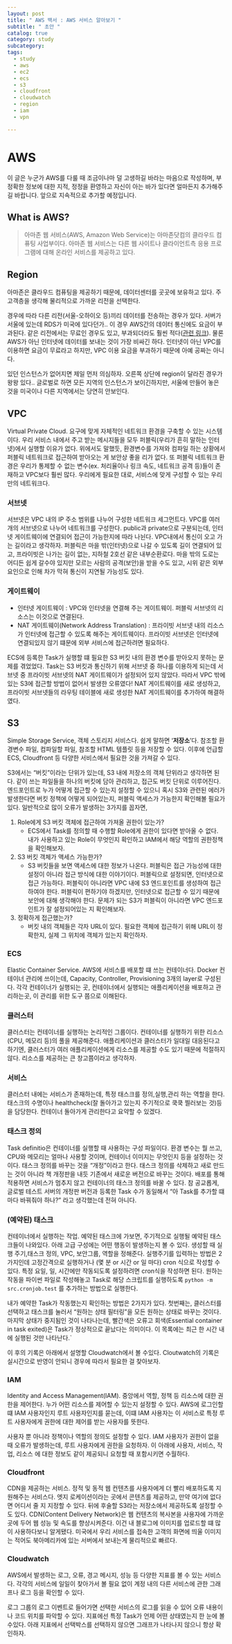 ```yaml
---
layout: post
title: " AWS 백서 : AWS 서비스 알아보기 "
subtitle: " 초안 "
catalog: true
category: study
subcategory:
tags:
  - study
  - aws
  - ec2
  - ecs
  - s3
  - cloudfront
  - cloudwatch
  - region
  - iam
  - vpn

---
```


# AWS

 이 글은 누군가 AWS를 다룰 때 조금이나마 덜 고생하길 바라는 마음으로 작성하며, 부정확한 정보에 대한 지적, 정정을 환영하고 자신이 아는 바가 있다면 얼마든지 추가해주길 바랍니다. 앞으로 지속적으로 추가할 예정입니다.

## What is AWS?

> 아마존 웹 서비스(AWS, Amazon Web Service)는 아마존닷컴의 클라우드 컴퓨팅 사업부이다. 아마존 웹 서비스는 다른 웹 사이트나 클라이언트측 응용 프로그램에 대해 온라인 서비스를 제공하고 있다.
> 

## Region

 아마존은 클라우드 컴퓨팅을 제공하기 때문에, 데이터센터를 곳곳에 보유하고 있다.  주 고객층을 생각해 물리적으로 가까운 리전을 선택한다.

 경우에 따라 다른 리전(서울-오하이오 등)끼리 데이터를 전송하는 경우가 있다. 서버가 서울에 있는데 RDS가 미국에 있다던가.. 이 경우 AWS간의 데이터 통신에도 요금이 부과된다. 같은 리전에서는 무료인 경우도 있고, 부과되더라도 훨씬 적다([관련 링크](https://aws.amazon.com/ko/ec2/pricing/on-demand/)). 물론 AWS가 아닌 인터넷에 데이터를 보내는 것이 가장 비싸긴 하다. 인터넷이 아닌 VPC를 이용하면 요금이 무료라고 하지만, VPC 이용 요금을 부과하기 때문에 아예 공짜는 아니다.

 있던 인스턴스가 없어지면 제일 먼저 의심하자. 오른쪽 상단에 region이 달라진 경우가 왕왕 있다.. 글로벌로 하면 모든 지역의 인스턴스가 보이긴하지만, 서울에 만들어 놓은 것을 미국이나 다른 지역에서는 당연히 안보인다.

## VPC

 Virtual Private Cloud. 요구에 맞게 자체적인 네트워크 환경을 구축할 수 있는 시스템이다. 우리 서비스 내에서 주고 받는 메시지들을 모두 퍼블릭(우리가 흔히 말하는 인터넷)에서 실행할 이유가 없다. 위에서도 말했듯, 환경변수를 가져와 컴파일 하는 상황에서 퍼블릭 네트워크로 접근하여 받아오는 게 보안상 좋을 리가 없다. 또 퍼블릭 네트워크 환경은 우리가 통제할 수 없는 변수(ex. 처리율이나 링크 속도, 네트워크 공격 등)들이 존재하고 VPC보다 훨씬 많다. 우리에게 필요한 대로, 서비스에 맞게 구성할 수 있는 우리만의 네트워크다.

### 서브넷

 서브넷은 VPC 내의 IP 주소 범위를 나누어 구성한 네트워크 세그먼트다. VPC를 여러 개의 서브넷으로 나누어 네트워크를 구성한다. public과 private으로 구분되는데, 인터넷 게이트웨이에 연결되어 접근이 가능한지에 따라 나뉜다. VPC내에서 통신이 오고 가는 길이라고 생각하자. 퍼블릭은 마을 밖(인터넷)으로 나갈 수 있도록 길이 연결되어 있고, 프라이빗은 나가는 길이 없는, 지하철 2호선 같은 내부순환로다. 마을 밖의 도로는 어디든 쉽게 갈수야 있지만 모르는 사람의 공격(보안)을 받을 수도 있고, 시위 같은 외부 요인으로 인해 차가 막혀 통신이 지연될 가능성도 있다.

### 게이트웨이

- 인터넷 게이트웨이 : VPC와 인터넷을 연결해 주는 게이트웨이. 퍼블릭 서브넷의 리소스는 이것으로 연결된다.
- NAT 게이트웨이(Network Address Translation) : 프라이빗 서브넷 내의 리소스가 인터넷에 접근할 수 있도록 해주는 게이트웨이다. 프라이빗 서브넷은 인터넷에 연결되있지 않기 떄문에 외부 서비스에 접근하려면 필요하다.

 ECS에 등록한 Task가 실행할 떄 필요한 S3 버킷 내의 환경 변수를 받아오지 못하는 문제를 겪었었다. Task는 S3 버킷과 통신하기 위해 서브넷 중 하나를 이용하게 되는데 서브넷 중 프라이빗 서브넷의 NAT 게이트웨이가 설정되어 있지 않았다. 따라서 VPC 밖에 있는 S3에 접근할 방법이 없어서 발생한 오류였다! NAT 게이트웨이를 새로 생성하고, 프라이빗 서브넷들의 라우팅 테이블에 새로 생성한 NAT 게이트웨이를 추가하여 해결하였다.

## S3

 Simple Storage Service, 객체 스토리지 서비스다. 쉽게 말하면 ‘**저장소**’다. 참조할 환경변수 파일, 컴파일할 파일, 참조할 HTML 템플릿 등을 저장할 수 있다. 이후에 언급할 ECS, Cloudfront 등 다양한 서비스에서 필요한 것을 가져갈 수 있다. 

 S3에서는 “버킷”이라는 단위가 있는데, S3 내에 저장소의 객체 단위라고 생각하면 된다. 같이 쓰는 파일들을 하나의 버킷에 담아 관리하고, 접근도 버킷 단위로 이루어진다. 엔드포인트로 누가 어떻게 접근할 수 있는지 설정할 수 있으니 혹시 S3와 관련된 에러가 발생한다면 버킷 정책에 어떻게 되어있는지, 퍼블릭 액세스가 가능한지 확인해볼 필요가 있다. 일반적으로 많이 오류가 발생하는 3가지를 꼽자면,

1. Role에게 S3 버킷 객체에 접근하여 가져올 권한이 있는가?
    - ECS에서 Task를 정의할 때 수행할 Role에게 권한이 있다면 받아올 수 없다. 내가 사용하고 있는 Role이 무엇인지 확인하고 IAM에서 해당 역할의 권한정책을 확인해보자.
2. S3 버킷 객체가 액세스 가능한가?
    - S3 버킷들을 보면 액세스에 대한 정보가 나온다. 퍼블릭은 접근 가능성에 대한 설정이 아니라 접근 방식에 대한 이야기이다. 퍼블릭으로 설정되면, 인터넷으로 접근 가능하다. 퍼블릭이 아니라면 VPC 내에 S3 엔드포인트를 생성하여 접근하여야 한다. 퍼블릭이 편하기야 하겠지만, 인터넷으로 접근할 수 있기 때문에 보안에 대해 생각해야 한다. 문제가 되는 S3가 퍼블릭이 아니라면 VPC 엔드포인트가 잘 설정되어있는 지 확인해보자.
3. 정확하게 접근했는가?
    - 버킷 내의 객체들은 각자 URL이 있다. 필요한 객체에 접근하기 위해 URL이 정확한지, 실제 그 위치에 객체가 있는지 확인하자.

### ECS

 Elastic Container Service.  AWS에 서비스를 배포할 떄 쓰는 컨테이너다. Docker 컨테이너 관리에 쓰이는데, Capacity, Controller, Provisioning 3개의 layer로 구성된다. 각각 컨테이너가 실행되는 곳, 컨테이너에서 실행되는 애플리케이션을 배포하고 관리하는곳, 이 관리를 위한 도구 쯤으로 이해된다.

### 클러스터

 클러스터는 컨테이너를 실행하는 논리적인 그룹이다. 컨테이너를 실행하기 위한 리소스(CPU, 메모리 등)의 풀을 제공해준다. 애플리케이션과 클러스터가 일대일 대응된다고 하기엔, 클러스터가 여러 애플리케이션에게 리소스를 제공할 수도 있기 때문에 적절하지 않다. 리소스를 제공하는 큰 창고쯤이라고 생각하자.

### 서비스

 클러스터 내에는 서비스가 존재하는데, 특정 태스크를 정의,실행,관리 하는 역할을 한다. 태스크의 수명이나 healthcheck(잘 돌아가고 있는지 주기적으로 쿡쿡 찔러보는 것)등을 담당한다. 컨테이너 돌아가게 관리한다고 요약할 수 있겠다.

### 태스크 정의

Task definitio은 컨테이너를 실행할 때 사용하는 구성 파일이다. 환경 변수는 뭘 쓰고, CPU와 메모리는 얼마나 사용할 것이며, 컨테이너 이미지는 무엇인지 등을 설정하는 것이다. 태스크 정의를 바꾸는 것을 “개정”이라고 한다. 태스크 정의를 삭제하고 새로 만드는 것이 아니라 책 개정판을 내듯 기존에서 새로운 버전으로 바꾸는 것이다. 배포를 통해 적용하면 서비스가 멈추지 않고 컨테이너의 태스크 정의를 바꿀 수 있다. 참 공교롭게, 글로벌 테스트 서버의 개정판 버전과 등록한 Task 수가 동일해서 “아 Task를 추가할 떄마다 바꿔줘야 하나?” 라고 생각했는데 전혀 아니다.

### (예약된) 태스크

 컨테이너에서 실행하는 작업. 예약된 태스크에 가보면, 주기적으로 실행될 예약된 태스크들이 나와있다. 아래 고급 구성에는 어떤 행동이 발생하는지 볼 수 있다. 생성할 때 실행 주기,태스크 정의, VPC, 보안그룹, 역할을 정해준다. 실행주기를 입력하는 방법은 2가지인데 고정간격으로 실행하거나 (몇 분 or 시간 or 일 마다) cron 식으로 작성할 수 있다. 특정 요일, 일, 시간에만 작동되도록 설정하려면 cron식을 작성하면 된다. 원하는 작동을 파이썬 파일로 작성해놓고 Task로 해당 스크립트를 실행하도록 `python -m src.cronjob.test` 를 추가하는 방법으로 실행한다.

 내가 예약한 Task가 작동했는지 확인하는 방법은 2가지가 있다. 첫번째는, 클러스터를 선택하고 태스크를 눌러서 “원하는 상태 필터링”을 모든 원하는 상태로 바꾸는 것이다. 마지막 상태가 중지됨인 것이 나타나는데, 빨간색은 오류고 회색(Essential container in task exited)은 Task가 정상적으로 끝났다는 의미이다. 이 목록에는 최근 한 시간 내에 실행된 것만 나타난다.`

이 후의 기록은 아래에서 설명할 Cloudwatch에서 볼 수있다. Cloutwatch의 기록은 실시간으로 반영이 안되니 경우에 따라서 필요한 걸 찾아보자. 

### IAM

 Identity and Access Management(IAM). 중앙에서 역할, 정책 등 리소스에 대한 권한을 제어한다.   누가 어떤 리소스를 제어할 수 있는지 설정할 수 있다. AWS에 로그인할 떄 IAM 사용자인지 루트 사용자인지를 묻는데, 이떄 IAM 사용자는 이 서비스로 특정 루트 사용자에게 권한에 대한 제어를 받는 사용자를 뜻한다.

 사용자 뿐 아니라 정책이나 역할의 정의도 설정할 수 있다. IAM 사용자가 권한이 없을 때 오류가 발생하는데, 루트 사용자에게 권한을 요청하자. 이 아래에 사용자, 서비스, 작업, 리소스 에 대한 정보도 같이 제공되니 요청할 때 포함시키면 수월하다.

### Cloudfront

 CDN을 제공하는 서비스. 정적 및 동적 웹 컨텐츠를 사용자에게 더 빨리 배포하도록 지원해주는 서비스다. 엣지 로케이션이라는 곳에서 콘텐츠를 제공하고, 만약 여기에 없다면 어디서 줄 지 지정할 수 있다. 뒤에 후술할 S3라는 저장소에서 제공하도록 설정할 수도 있다. CDN(Content Delivery Network)은 웹 컨텐츠의 복사본을 사용자에 가까운 곳에 두어 웹 성능 및 속도를 향상시켜준다. 이건 내 블로그에 이미지를 업로드할 떄 많이 사용하다보니 알게됐다. 미국에서 우리 서비스를 접속한 고객의 화면에 띄울 이미지는 적어도 북아메리카에 있는 서버에서 보내는게 물리적으로 빠르다. 

### Cloudwatch

  AWS에서 발생하는 로그, 오류, 경고 메시지, 성능 등 다양한 지표를 볼 수 있는 서비스다. 각각의 서비스에 일일이 찾아가서 볼 필요 없이 계정 내의 다른 서비스에 관한 그래프나 로그 등을 확인할 수 있다.

 로그 그룹의 로그 이벤트로 들어가면 선택한 서비스의 로그를 읽을 수 있어 오류 내용이나 코드 위치를 파악할 수 있다. 지표에선 특정 Task가 언제 어떤 상태였는지 한 눈에 볼 수있다. 아래 지표에서 선택박스를 선택하지 않으면 그래프가 나타나지 않으니 항상 확인하자.
